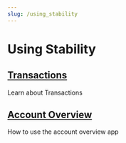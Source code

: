 ```yaml
---
slug: /using_stability
---
```


# Using Stability

<div class="docs-card-container">

<div class="row row-cols-1 row-cols-md-3a g-4">
  <div class="col">
    <div class="card card-body h-100 d-flex flex-column" >
    <a href="/users/using_stability/transactions" class="card-title card-link stretched-link"> <h2>Transactions</h2></a>
    <p class="card-text">Learn about Transactions</p>
</div>
  </div>

  <div class="col">
    <div class="card card-body h-100 d-flex flex-column">
    <a href="/users/using_stability/portal" class="card-title card-link stretched-link"> <h2>Account Overview</h2></a>
    <p class="card-text">How to use the account overview app</p>
</div>

</div>

</div>
</div>
